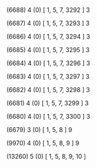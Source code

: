(6688) 4 (0) [ 1, 5, 7, 3292 ] 3 


(6687) 4 (0) [ 1, 5, 7, 3293 ] 3 


(6686) 4 (0) [ 1, 5, 7, 3294 ] 3 


(6685) 4 (0) [ 1, 5, 7, 3295 ] 3 


(6684) 4 (0) [ 1, 5, 7, 3296 ] 3 


(6683) 4 (0) [ 1, 5, 7, 3297 ] 3 


(6682) 4 (0) [ 1, 5, 7, 3298 ] 3 


(6681) 4 (0) [ 1, 5, 7, 3299 ] 3 


(6680) 4 (0) [ 1, 5, 7, 3300 ] 3 


(6679) 3 (0) [ 1, 5, 8 ] 9 


(9970) 4 (0) [ 1, 5, 8, 9 ] 9 


(13260) 5 (0) [ 1, 5, 8, 9, 10 ]  

